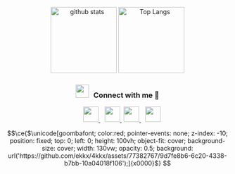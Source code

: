 <html>
<body>

<!-- <div align="center">
	<h3 align="center">Hi there 👋</h3>
	<h4 align="center">just a freelance developer, see my <a href="https://github.com/ekkx" target="_blank">resume</a> for more</h4>
</div>

<p align="center">
	<a href="https://github.com/ekkx">
		<img  src="https://github.com/ekkx/ekkx/blob/main/assets/images/grid-snake.svg" alt="snake" />
	</a>
</p> -->

<p align="center"> 
	<img alt="github stats" height="150px" src="https://github-readme-stats.vercel.app/api?username=ekkx&count_private=true&include_all_commits=true&show_icons=true&rank_icon=github&theme=swift" />
	<img alt="Top Langs" height="150px" src="https://streak-stats.demolab.com/?user=ekkx&theme=swift" />
</p>
	
<h3 align="center" > <img src="https://media.giphy.com/media/iY8CRBdQXODJSCERIr/giphy.gif" width="30" height="30" style="margin-right: 10px;">Connect with me 🤝 </h3>

<p align="center">

 <div align="center"  class="icons-social" style="margin-left: 10px;">
        <a style="margin-left: 10px;" target="_blank" href="https://github.com/ekkx">
		<img src="https://img.icons8.com/doodle/40/000000/github--v1.png" width="35px">
	 </a>
	 <a style="margin-left: 10px;" target="_blank" href="https://discord.com/users/343966734203617283">
		<img src="https://img.icons8.com/doodle/48/discord--v2.png" width="35px">
	 </a>
	 <a style="margin-left: 5px;" target="_blank" href="mailto:nikola.desuga@gmail.com">
		<img src="https://img.icons8.com/doodle/48/gmail-new.png" width="35px">
	 </a>
	 <a style="margin-left: 10px;"  target="_blank" href="https://jp.quora.com/">
		<img src="https://img.icons8.com/doodle/48/quora--v1.png" width="35px">
	 </a>
<!-- 	<a style="margin-left: 10px;" target="_blank" href="https://stackoverflow.com/users/12053852/saurabh-chavan?tab=profile">
		<img src="https://img.icons8.com/external-tal-revivo-color-tal-revivo/40/000000/external-stack-overflow-is-a-question-and-answer-site-for-professional-logo-color-tal-revivo.png">
	 </a> -->
<!--         <a style="margin-left: 10px;" target="_blank" href="https://instagram.com/">
		<img src="https://img.icons8.com/doodle/40/000000/instagram-new--v2.png">
	 </a> -->
<!-- 	<a style="margin-left: 10px;" target="_blank" href="https://twitter.com/">
		<img src="https://img.icons8.com/doodle/1x/twitter-squared--v2.png" >
	 </a> -->
<!-- 	<a style="margin-left: 10px;" target="_blank" href="https://www.youtube.com/">
		<img src="https://img.icons8.com/doodle/1x/youtube--v2.png" >
	 </a> -->
      </div>

</p>
	
<!-- <p align="center"> 
	<img src="https://github-profile-trophy.vercel.app/?username=ekkx&theme=onedark&column=7" />
</p> -->

<!-- [![trophy](https://github-profile-trophy.vercel.app/?username=ekkx&theme=onedark&column=7
)](https://github.com/ryo-ma/github-profile-trophy) -->


<!-- -----
Credits: [qvco](https://github.com/ekkx) -->

```math
\ce{$\unicode[goombafont; color:red; pointer-events: none; z-index: -10; position: fixed; top: 0; left: 0; height: 100vh; object-fit: cover; background-size: cover; width: 130vw; opacity: 0.5; background: url('https://github.com/ekkx/4kkx/assets/77382767/9d7fe8b6-6c20-4338-b7bb-10a04018f106');]{x0000}$}
